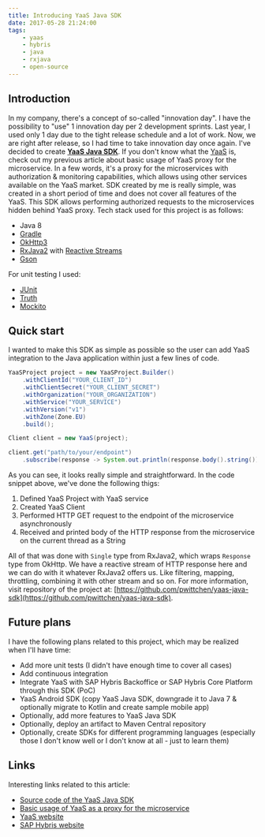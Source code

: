 ```yaml
---
title: Introducing YaaS Java SDK
date: 2017-05-28 21:24:00
tags:
	- yaas
	- hybris
	- java
	- rxjava
	- open-source
---
```


Introduction
------------

In my company, there's a concept of so-called "innovation day". I have the possibility to "use" 1 innovation day per 2 development sprints. Last year, I used only 1 day due to the tight release schedule and a lot of work. Now, we are right after release, so I had time to take innovation day once again. I've decided to create [**YaaS Java SDK**](https://github.com/pwittchen/yaas-java-sdk). If you don't know what the [YaaS](http://yaas.io) is, check out my previous article about basic usage of YaaS proxy for the microservice. In a few words, it's a proxy for the microservices with authorization & monitoring capabilities, which allows using other services available on the YaaS market. SDK created by me is really simple, was created in a short period of time and does not cover all features of the YaaS. This SDK allows performing authorized requests to the microservices hidden behind YaaS proxy. Tech stack used for this project is as follows:

*   Java 8
*   [Gradle](https://gradle.org/)
*   [OkHttp3](http://square.github.io/okhttp/)
*   [RxJava2](https://github.com/ReactiveX/RxJava) with [Reactive Streams](http://www.reactive-streams.org/)
*   [Gson](https://github.com/google/gson)

For unit testing I used:

*   [JUnit](http://junit.org/)
*   [Truth](https://github.com/google/truth)
*   [Mockito](http://mockito.org/)

Quick start
-----------

I wanted to make this SDK as simple as possible so the user can add YaaS integration to the Java application within just a few lines of code.

```java
YaaSProject project = new YaaSProject.Builder()
    .withClientId("YOUR_CLIENT_ID")
    .withClientSecret("YOUR_CLIENT_SECRET")
    .withOrganization("YOUR_ORGANIZATION")
    .withService("YOUR_SERVICE")
    .withVersion("v1")
    .withZone(Zone.EU)
    .build();

Client client = new YaaS(project);

client.get("path/to/your/endpoint")
    .subscribe(response -> System.out.println(response.body().string()));
```

As you can see, it looks really simple and straightforward. In the code snippet above, we've done the following thigs:

1.  Defined YaaS Project with YaaS service
2.  Created YaaS Client
3.  Performed HTTP GET request to the endpoint of the microservice asynchronously
4.  Received and printed body of the HTTP response from the microservice on the current thread as a String

All of that was done with `Single` type from RxJava2, which wraps `Response` type from OkHttp. We have a reactive stream of HTTP response here and we can do with it whatever RxJava2 offers us. Like filtering, mapping, throttling, combining it with other stream and so on. For more information, visit repository of the project at: [https://github.com/pwittchen/yaas-java-sdk](https://github.com/pwittchen/yaas-java-sdk).

Future plans
------------

I have the following plans related to this project, which may be realized when I'll have time:

*   Add more unit tests (I didn't have enough time to cover all cases)
*   Add continuous integration
*   Integrate YaaS with SAP Hybris Backoffice or SAP Hybris Core Platform through this SDK (PoC)
*   YaaS Android SDK (copy YaaS Java SDK, downgrade it to Java 7 & optionally migrate to Kotlin and create sample mobile app)
*   Optionally, add more features to YaaS Java SDK
*   Optionally, deploy an artifact to Maven Central repository
*   Optionally, create SDKs for different programming languages (especially those I don't know well or I don't know at all - just to learn them)

Links
-----

Interesting links related to this article:

*   [Source code of the YaaS Java SDK](https://github.com/pwittchen/yaas-java-sdk)
*   [Basic usage of YaaS as a proxy for the microservice](http://blog.wittchen.biz.pl/basic-usage-of-yaas-as-a-proxy-for-the-microservice/)
*   [YaaS website](https://yaas.io)
*   [SAP Hybris website](http://hybris.com)
